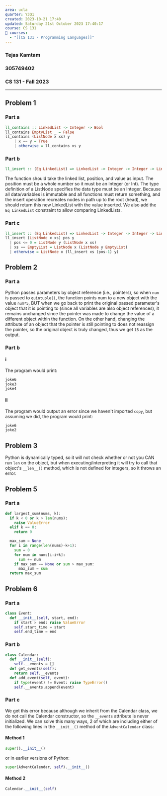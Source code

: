 ```yaml
---
area: ucla
quarter: Y3Q1
created: 2023-10-21 17:40
updated: Saturday 21st October 2023 17:40:17
course: CS 131
📕 courses:
  - "[[CS 131 - Programming Languages]]"
---
```

### Tejas Kamtam
### 305749402
### CS 131 - Fall 2023

---

## Problem 1
### Part a
```haskell
ll_contains :: LinkedList -> Integer -> Bool
ll_contains EmptyList _ = False
ll_contains (ListNode x xs) y
    | x == y = True
    | otherwise = ll_contains xs y
```
### Part b
```haskell
ll_insert :: (Eq LinkedList) => LinkedList -> Integer -> Integer -> LinkedList
```
The function should take the linked list, position, and value as input. The position must be a whole number so it must be an Integer (or Int). The type definition of a ListNode specifies the data type must be an Integer. Because all data/variables is immutable and all functions must return something, and the insert operation recreates nodes in path up to the root (head), we should return this new LinkedList with the value inserted.
We also add the `Eq LinkedList` constraint to allow comparing LinkedLists.
### Part c 
```haskell
ll_insert :: (Eq LinkedList) => LinkedList -> Integer -> Integer -> LinkedList
ll_insert (ListNode x xs) pos y
  | pos <= 0 = ListNode y (ListNode x xs)
  | xs == EmptyList = ListNode x (ListNode y EmptyList)
  | otherwise = ListNode x (ll_insert xs (pos-1) y)
```

## Problem 2
### Part a
Python passes parameters by object reference (i.e., pointers), so when `num` is passed to `quintuple()`, the function points num to a new object with the value `num*5`, BUT when we go back to print the original passed parameter's object that it is pointing to (since all variables are also object references), it remains unchanged since the pointer was made to change the value of a different object within the function.
On the other hand, changing the attribute of an object that the pointer is still pointing to does not reassign the pointer, so the original object is truly changed, thus we get `15` as the output.
### Part b
#### i
The program would print:
```sh
joke6
joke3
joke4
```
#### ii
The program would output an error since we haven't imported `copy`, but assuming we did, the program would print:
```sh
joke6
joke2
```

## Problem 3
Python is dynamically typed, so it will not check whether or not you CAN run `len` on the object, but when executing/interpreting it will try to call that object's `__len__()` method, which is not defined for integers, so it throws an error.

## Problem 5
### Part a
```python
def largest_sum(nums, k):
  if k < 0 or k > len(nums):
    raise ValueError
  elif k == 0:
    return 0

  max_sum = None
  for i in range(len(nums)-k+1):
    sum = 0
    for num in nums[i:i+k]:
      sum += num
    if max_sum == None or sum > max_sum:
      max_sum = sum
  return max_sum
```

## Problem 6
### Part a
```python
class Event:
  def __init__(self, start, end):
    if start > end: raise ValueError
    self.start_time = start
    self.end_time = end
```
### Part b
```python
class Calendar:
  def __init__(self):
    self.__events = []
  def get_events(self):
    return self.__events
  def add_event(self, event):
    if type(event) != Event: raise TypeError()
    self.__events.append(event)
```
### Part c
We get this error because although we inherit from the Calendar class, we do not call the Calendar constructor, so the `__events` attribute is never initialized.
We can solve this many ways, 2 of which are including either of the following lines in the `__init__()` method of the `AdventCalendar` class:
#### Method 1
```python
super().__init__()
```
or in earlier versions of Python:
```python
super(AdventCalendar, self).__init__()
```
#### Method 2
```python
Calendar.__init__(self)
```

